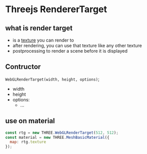 # Threejs RendererTarget

## what is render target

- is a [texture](threejs-reference-texture.md) you can render to
- after rendering, you can use that texture like any other texture
- postprocessing to render a scene before it is displayed

## Contructor

`WebGLRenderTarget(width, height, options)`;

- width
- height
- options:
  - ...

## use on material

```js
const rtg = new THREE.WebGLRenderTarget(512, 512);
const material = new THREE.MeshBasicMaterial({
  map: rtg.texture
});
```